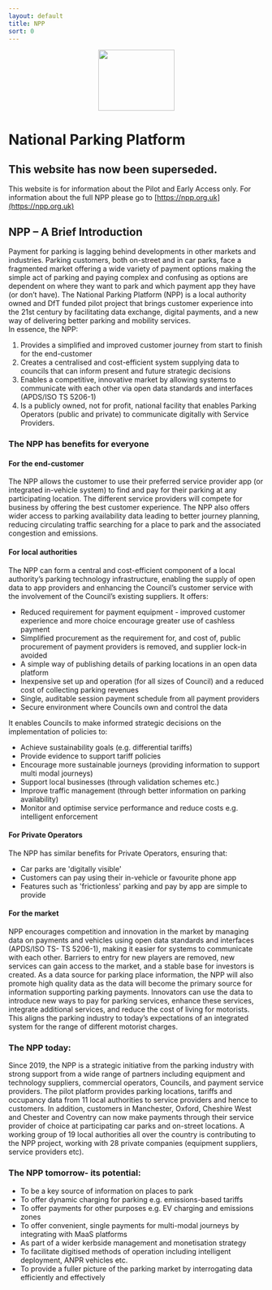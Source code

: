 ```yaml
---
layout: default
title: NPP
sort: 0
---
```

<p align="center">
    <img src="https://uk-national-parking-platform.github.io/assets/images/intro/NPP_logo.png" width="150px" height="120px">
</p>

# National Parking Platform
## This website has now been superseded.

This website is for information about the Pilot and Early Access only. For information about the full NPP please go to  [https://npp.org.uk](https://npp.org.uk)

## NPP – A Brief Introduction

Payment for parking is lagging behind developments in other markets and industries. Parking customers, both on-street and in car parks,  face a fragmented market offering a wide variety of payment options making the simple act of parking and paying complex and confusing as options are dependent on where they want to park and which payment app they have (or don’t have). 
The National Parking Platform (NPP) is a local authority owned and DfT funded pilot project that brings customer experience into the 21st century by facilitating data exchange, digital payments, and a new way of delivering better parking and mobility services.  
In essence, the NPP:
1.	Provides a simplified and improved customer journey from start to finish for the end-customer
2.	Creates a centralised and cost-efficient system supplying data to councils that can inform present and future strategic decisions
3.	Enables a competitive, innovative market by allowing systems to communicate with each other via open data standards and interfaces (APDS/ISO TS 5206-1)
4.	Is a publicly owned, not for profit, national facility that enables Parking Operators (public and private) to communicate digitally with Service Providers.

### The NPP has benefits for everyone

#### For the end-customer

The NPP allows the customer to use their preferred service provider app (or integrated in-vehicle system) to find and pay for their parking at any participating location. The different service providers will compete for business by offering the best customer experience.  The NPP also offers wider access to parking availability data leading to better journey planning, reducing circulating traffic searching for a place to park and the associated congestion and emissions. 

#### For local authorities 

The NPP can form a central and cost-efficient component of a local authority’s parking technology infrastructure, enabling the supply of open data to app providers and enhancing the Council’s customer service with the involvement of the Council’s existing suppliers. It offers:
* Reduced requirement for payment equipment - improved customer experience and more choice encourage greater use of cashless payment
* Simplified procurement as the requirement for, and cost of, public procurement of payment providers is removed, and supplier lock-in avoided 
* A simple way of publishing details of parking locations in an open data platform
* Inexpensive set up and operation (for all sizes of Council) and a reduced cost of collecting parking revenues
* Single, auditable session payment schedule from all payment providers 
* Secure environment where Councils own and control the data

It enables Councils to make informed strategic decisions on the implementation of policies to: 
* Achieve sustainability goals (e.g. differential tariffs)
* Provide evidence to support tariff policies
* Encourage more sustainable journeys (providing information to support multi modal journeys)
* Support local businesses (through validation schemes etc.)
* Improve traffic management (through better information on parking availability)
* Monitor and optimise service performance and reduce costs e.g. intelligent enforcement

#### For Private Operators

The NPP has similar benefits for Private Operators, ensuring that: 
* Car parks are 'digitally visible' 
* Customers can pay using their in-vehicle or favourite phone app
* Features such as 'frictionless' parking and pay by app are simple to provide

#### For the market

NPP  encourages competition and innovation in the market by managing data on payments and vehicles using open data standards and interfaces (APDS/ISO TS- TS 5206-1), making it easier for systems to communicate with each other. Barriers to entry for new players are removed, new services can gain access to the market, and a stable base for investors is created. 
As a data source for parking place information, the NPP will also promote high quality data as the data will become the primary source for information supporting parking payments.
Innovators can use the data to introduce new ways to pay for parking services, enhance  these services,  integrate additional services, and reduce the cost of living for motorists. This aligns the parking industry to today’s expectations of an integrated system for the range of different motorist charges.

### The NPP today:

Since 2019, the NPP is a strategic initiative from the parking industry with strong support from a wide range of partners including equipment and technology suppliers, commercial operators, Councils, and payment service providers. 
The pilot platform provides parking locations, tariffs and occupancy data from 11 local authorities to service providers and hence to customers. In addition, customers in Manchester, Oxford, Cheshire West and Chester and Coventry can now make payments through their service provider of choice at participating car parks and on-street locations. 
A working group of 19 local authorities all over the country is contributing to the NPP project, working with 28 private companies (equipment suppliers, service providers etc).

### The NPP tomorrow- its potential:

* To be a key source of information on places to park
* To offer dynamic charging for parking e.g. emissions-based tariffs
* To offer payments for other purposes e.g. EV charging and emissions zones 
* To offer convenient, single payments for multi-modal journeys by integrating with MaaS platforms
* As part of a wider kerbside management and monetisation strategy 
* To facilitate digitised methods of operation including intelligent deployment, ANPR vehicles etc. 
* To provide a fuller picture of the parking market by interrogating data efficiently and effectively







